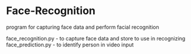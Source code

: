 # Face-Recognition
program for capturing face data and perform facial recognition

face_recognition.py - to capture face data and store to use in recognizing
face_prediction.py - to identify person in video input
